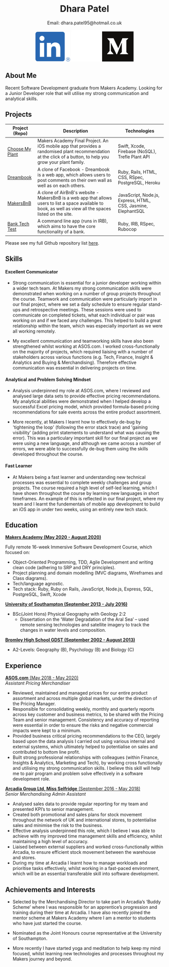 <div align="center">
  <h1>Dhara Patel</h1>
  Email: dhara.patel95@hotmail.co.uk 

  <a href="www.linkedin.com/in/dhara-patel95"><img src="images/linkedin_logo.png" width="110" alt="LinkedIn"></a>
  <img src="images/white_space.jpg" width="95" height="100">
  <a href="https://medium.com/@dhara.patel95"><img src="images/Medium_image.png" width="100" height="95" alt="Medium" ></a>
  </div>

## About Me

Recent Software Development graduate from Makers Academy. Looking for a Junior Developer role that will utilise my strong communication and analytical skills.


## Projects

| Project (Repo) | Description   | Technologies    |
| -------------  | ------------- | ------------- |
| [Choose My Plant](https://github.com/Dhara-95/FinalProject_CMP) | Makers Academy Final Project. An iOS mobile app that provides a randomised plant recommendation at the click of a button, to help you grow your plant family. | Swift, Xcode, Firebase (NoSQL), Trefle Plant API |
| [Dreambook](https://github.com/Dhara-95/acebook-dreambook-2020) | A clone of Facebook - Dreambook is a web app, which allows users to post comments on their own wall as well as on each others. | Ruby, Rails, HTML, CSS, RSpec, PostgreSQL, Heroku |
| [MakersBnB](https://github.com/Dhara-95/Makersbnb) | A clone of AirBnB's website - MakersBnB is a web app that allows users to list a space available to book, as well as view all the spaces listed on the site. | JavaScript, Node.js, Express, HTML, CSS, Jasmine, ElephantSQL |
| [Bank Tech Test](https://github.com/Dhara-95/bank_tech_test) | A command line app (runs in IRB), which aims to have the core functionality of a bank. | Ruby, IRB, RSpec, Rubocop |

Please see my full Github repository list [here](https://github.com/Dhara-95?tab=repositories).


## Skills

#### Excellent Communicator

- Strong communication is essential for a junior developer working within a wider tech team. At Makers my strong communication skills were demonstrated when working on a number of group projects throughout the course. Teamwork and communication were particularly import in our final project, where we set a daily schedule to ensure regular stand-ups and retrospective meetings. These sessions were used to communicate on completed tickets, what each individual or pair was working on and if we faced any challenges. This helped to build a great relationship within the team, which was especially important as we were all working remotely. 

- My excellent communication and teamworking skills have also been strengthened whilst working at ASOS.com. I worked cross-functionally on the majority of projects, which required liaising with a number of stakeholders across various functions (e.g. Tech, Finance, Insight & Analytics and Buying & Merchandising). Therefore effective communication was essential in delivering projects on time. 

#### Analytical and Problem Solving Mindset

- Analysis underpinned my role at ASOS.com, where I reviewed and analysed large data sets to provide effective pricing recommendations. My analytical abilities were demonstrated when I helped develop a successful Excel pricing model, which provided formula-based pricing recommendations for sale events across the entire product assortment. 

- More recently, at Makers I learnt how to effectively de-bug by 'tightening the loop' (following the error stack trace) and 'gaining visibility' (adding print statements to understand what was causing the error). This was a particulary important skill for our final project as we were using a new language, and although we came across a number of errors, we were able to successfully de-bug them using the skills developed throughout the course. 

#### Fast Learner 

-  At Makers being a fast learner and understanding new technical processes was essential to complete weekly challenges and group projects. The course required a high level of self-led learning, which I have shown throughout the course by learning new languages in short timeframes. An example of this is reflected in our final project, where my team and I learnt the fundementals of mobile app development to build an iOS app in under two weeks, using an entirely new tech stack.


## Education

[**Makers Academy (May 2020 - August 2020)**](https://makers.tech/)

Fully remote 16-week Immersive Software Development Course, which focused on:
- Object-Oriented Programming, TDD, Agile Development and writing clean code (adhering to SRP and DRY principles).
- Project planning and domain modelling (MVC diagrams, Wireframes and Class diagrams).
- Tech/language agnostic.
- Tech stack: Ruby, Ruby on Rails, JavaScript, Node.js, Express, SQL, PostgreSQL, Swift, Xcode

[**University of Southampton (September 2013 - July 2016)**](https://www.southampton.ac.uk/)

- BSc(Joint Hons) Physical Geography with Geology 2:2
  - Dissertation on the ‘Water Degradation of the Aral Sea’ – used remote sensing technologies and satellite imagery to track the changes in water levels and composition.

[**Bromley High School GDST (September 2002 - August 2013)**](https://www.bromleyhigh.gdst.net/)

- A2-Levels: Geography (B), Psychology (B) and Biology (C)

## Experience

[**ASOS.com** (May 2018 - May 2020)](https://www.asosplc.com/)    
*Assistant Pricing Merchandiser*  
- Reviewed, maintained and managed prices for our entire product assortment and across multiple global markets, under the direction of the Pricing Manager. 
- Responsible for consolidating weekly, monthly and quarterly reports across key customer and business metrics, to be shared with the Pricing Team and senior management. Consistency and accuracy of reporting were essential in order to ensure the risks and negative commercial impacts were kept to a minimum.  
- Provided business critical pricing recommendations to the CEO, largely based upon the data analysis I carried out using various internal and external systems, which ultimately helped to potentialise on sales and contributed to bottom line profit. 
- Built strong professional relationships with colleagues (within Finance, Insights & Analytics, Marketing and Tech), by working cross functionally and utilising my strong communication skills. I believe this skill will help me to pair program and problem solve effectively in a software development role.

[**Arcadia Group Ltd, Miss Selfridge** (September 2016 - May 2018)](https://www.arcadiagroup.co.uk/)   
*Senior Merchandising Admin Assistant*  
- Analysed sales data to provide regular reporting for my team and presented KPI’s to senior management. 
- Created both promotional and sales plans for stock movement throughout the network of UK and international stores, to potentialise sales and minimise the risk to the business.
- Effective analysis underpinned this role, which I believe I was able to achieve with my improved time management skills and efficiency, whilst maintaining a high level of accuracy.
- Liaised between external suppliers and worked cross-functionally within Arcadia, to ensure efficient stock movement between the warehouse and stores.
- During my time at Arcadia I learnt how to manage workloads and prioritise tasks effectively, whilst working in a fast-paced environment, which will be an essential transferable skill into software development.

## Achievements and Interests

- Selected by the Merchandising Director to take part in Arcadia’s ‘Buddy Scheme’ where I was responsible for an apprentice’s progression and training during their time at Arcadia. I have also recently joined the mentor scheme at Makers Academy where I am a mentor to students who have just started the course. 

- Nominated as the Joint Honours course representative at the University of Southampton.

- More recently I have started yoga and meditation to help keep my mind focused, whilst learning new technologies and processes throughout my Makers journey and beyond.
